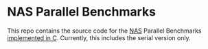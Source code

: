 # NAS Parallel Benchmarks

This repo contains the source code for the [NAS][1] Parallel Benchmarks [implemented in C][2].
Currently, this includes the serial version only.

[1]: www.nas.nasa.gov/publications/npb.html

[2]: http://aces.snu.ac.kr/software/snu-npb/
